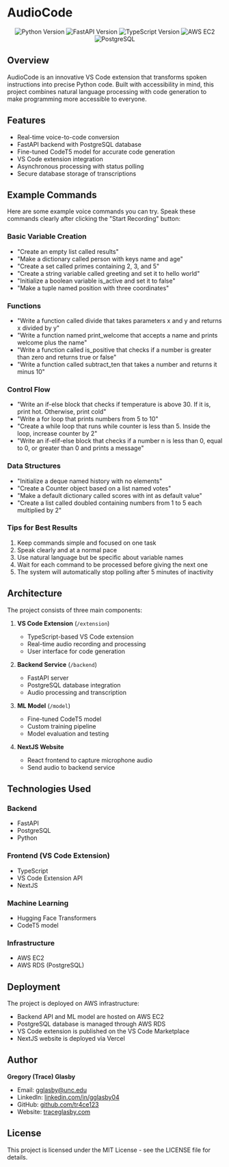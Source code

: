# AudioCode

<div align="center">
  <img src="https://img.shields.io/badge/Python-3.11+-blue.svg" alt="Python Version">
  <img src="https://img.shields.io/badge/FastAPI-green.svg" alt="FastAPI Version">
  <img src="https://img.shields.io/badge/TypeScript-blue.svg" alt="TypeScript Version">
  <img src="https://img.shields.io/badge/AWS-EC2-orange.svg" alt="AWS EC2">
  <img src="https://img.shields.io/badge/PostgreSQL-blue.svg" alt="PostgreSQL">
</div>

## Overview

AudioCode is an innovative VS Code extension that transforms spoken instructions into precise Python code. Built with accessibility in mind, this project combines natural language processing with code generation to make programming more accessible to everyone.

## Features

- Real-time voice-to-code conversion
- FastAPI backend with PostgreSQL database
- Fine-tuned CodeT5 model for accurate code generation
- VS Code extension integration
- Asynchronous processing with status polling
- Secure database storage of transcriptions

## Example Commands

Here are some example voice commands you can try. Speak these commands clearly after clicking the "Start Recording" button:

### Basic Variable Creation

- "Create an empty list called results"
- "Make a dictionary called person with keys name and age"
- "Create a set called primes containing 2, 3, and 5"
- "Create a string variable called greeting and set it to hello world"
- "Initialize a boolean variable is_active and set it to false"
- "Make a tuple named position with three coordinates"

### Functions

- "Write a function called divide that takes parameters x and y and returns x divided by y"
- "Write a function named print_welcome that accepts a name and prints welcome plus the name"
- "Write a function called is_positive that checks if a number is greater than zero and returns true or false"
- "Write a function called subtract_ten that takes a number and returns it minus 10"

### Control Flow

- "Write an if-else block that checks if temperature is above 30. If it is, print hot. Otherwise, print cold"
- "Write a for loop that prints numbers from 5 to 10"
- "Create a while loop that runs while counter is less than 5. Inside the loop, increase counter by 2"
- "Write an if-elif-else block that checks if a number n is less than 0, equal to 0, or greater than 0 and prints a message"

### Data Structures

- "Initialize a deque named history with no elements"
- "Create a Counter object based on a list named votes"
- "Make a default dictionary called scores with int as default value"
- "Create a list called doubled containing numbers from 1 to 5 each multiplied by 2"

### Tips for Best Results

1. Keep commands simple and focused on one task
2. Speak clearly and at a normal pace
3. Use natural language but be specific about variable names
4. Wait for each command to be processed before giving the next one
5. The system will automatically stop polling after 5 minutes of inactivity

## Architecture

The project consists of three main components:

1. **VS Code Extension** (`/extension`)

   - TypeScript-based VS Code extension
   - Real-time audio recording and processing
   - User interface for code generation

2. **Backend Service** (`/backend`)

   - FastAPI server
   - PostgreSQL database integration
   - Audio processing and transcription

3. **ML Model** (`/model`)

   - Fine-tuned CodeT5 model
   - Custom training pipeline
   - Model evaluation and testing

4. **NextJS Website**

   - React frontend to capture microphone audio
   - Send audio to backend service

## Technologies Used

### Backend

- FastAPI
- PostgreSQL
- Python

### Frontend (VS Code Extension)

- TypeScript
- VS Code Extension API
- NextJS

### Machine Learning

- Hugging Face Transformers
- CodeT5 model

### Infrastructure

- AWS EC2
- AWS RDS (PostgreSQL)

## Deployment

The project is deployed on AWS infrastructure:

- Backend API and ML model are hosted on AWS EC2
- PostgreSQL database is managed through AWS RDS
- VS Code extension is published on the VS Code Marketplace
- NextJS website is deployed via Vercel

## Author

**Gregory (Trace) Glasby**

- Email: gglasby@unc.edu
- LinkedIn: [linkedin.com/in/gglasby04](https://linkedin.com/in/gglasby04)
- GitHub: [github.com/tr4ce123](https://github.com/tr4ce123)
- Website: [traceglasby.com](https://traceglasby.com)

## License

This project is licensed under the MIT License - see the LICENSE file for details.
